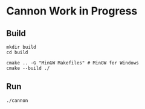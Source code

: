 # Cannon Work in Progress

## Build

```shell
mkdir build
cd build

cmake .. -G "MinGW Makefiles" # MinGW for Windows
cmake --build ./
```

## Run

```shell
./cannon
```
